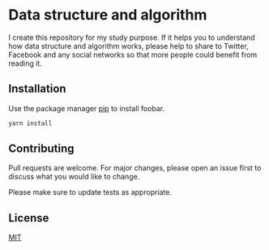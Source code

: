 # Data structure and algorithm

I create this repository for my study purpose. If it helps you to understand how data structure and algorithm works, please help to share to Twitter, Facebook and any social networks so that more people could benefit from reading it.

## Installation

Use the package manager [pip](https://pip.pypa.io/en/stable/) to install foobar.

```bash
yarn install
```

## Contributing
Pull requests are welcome. For major changes, please open an issue first to discuss what you would like to change.

Please make sure to update tests as appropriate.

## License
[MIT](https://choosealicense.com/licenses/mit/)